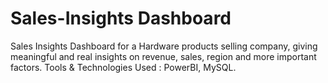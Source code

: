 # Sales-Insights Dashboard
Sales Insights Dashboard for a Hardware products selling company, giving meaningful and real insights on revenue, sales, region and more important factors. Tools &amp; Technologies Used : PowerBI, MySQL.
